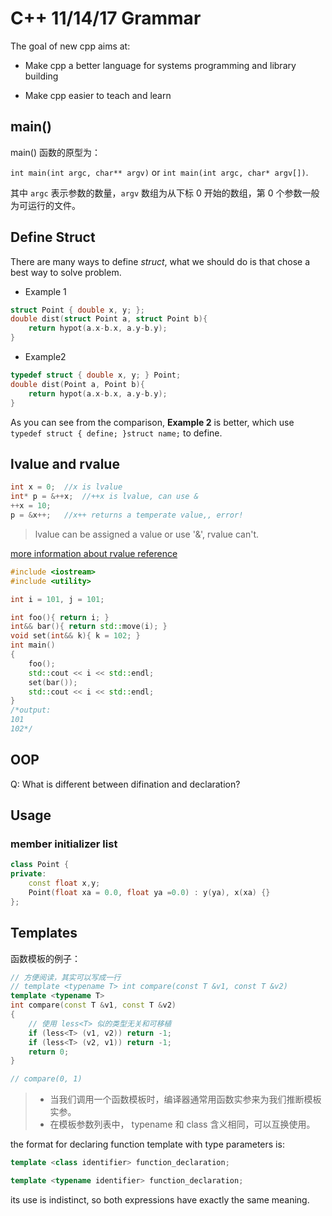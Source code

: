 # C++ 11/14/17 Grammar

The goal of new cpp aims at:

- Make cpp a better language for systems programming and library building

- Make cpp easier to teach and learn

## main()

main() 函数的原型为：

`int main(int argc, char** argv)` or `int main(int argc, char* argv[])`.

其中 `argc` 表示参数的数量，`argv` 数组为从下标 0 开始的数组，第 0 个参数一般为可运行的文件。

## Define Struct

There are many ways to define *struct*, what we should do is that chose a best way to solve problem.

- Example 1

```c
struct Point { double x, y; };
double dist(struct Point a, struct Point b){
​    return hypot(a.x-b.x, a.y-b.y);
}
```

- Example2

```c
typedef struct { double x, y; } Point;
double dist(Point a, Point b){
​    return hypot(a.x-b.x, a.y-b.y);
}
```

As you can see from the comparison, **Example 2** is better, which use `typedef struct { define; }struct name;` to define.

## lvalue and rvalue

```cpp
int x = 0;  //x is lvalue
int* p = &++x;  //++x is lvalue, can use &
++x = 10;
p = &x++;   //x++ returns a temperate value,, error!
```

> lvalue can be assigned a value or use '&', rvalue can't.

[more information about rvalue  reference](https://zh.wikipedia.org/wiki/%E5%8F%B3%E5%80%BC%E5%BC%95%E7%94%A8)

```cpp
#include <iostream>
#include <utility>

int i = 101, j = 101;

int foo(){ return i; }
int&& bar(){ return std::move(i); }
void set(int&& k){ k = 102; }
int main()
{
    foo();
    std::cout << i << std::endl;
    set(bar());
    std::cout << i << std::endl;
}
/*output:
101
102*/
```

## OOP

Q: What is different between difination and declaration?

## Usage

### member initializer list

```cpp
class Point {
private:
    const float x,y;
    Point(float xa = 0.0, float ya =0.0) : y(ya), x(xa) {}
};
```

## Templates

函数模板的例子：

```cpp {3,4}
// 方便阅读，其实可以写成一行
// template <typename T> int compare(const T &v1, const T &v2)
template <typename T>
int compare(const T &v1, const T &v2)
{
    // 使用 less<T> 似的类型无关和可移植
    if (less<T> (v1, v2)) return -1;
    if (less<T> (v2, v1)) return -1;
    return 0;
}

// compare(0, 1)
```

> - 当我们调用一个函数模板时，编译器通常用函数实参来为我们推断模板实参。
> - 在模板参数列表中， typename 和 class 含义相同，可以互换使用。

the format for declaring function template with type parameters is:

```cpp
template <class identifier> function_declaration;

template <typename identifier> function_declaration;
```

its use is indistinct, so both expressions have exactly the same meaning.